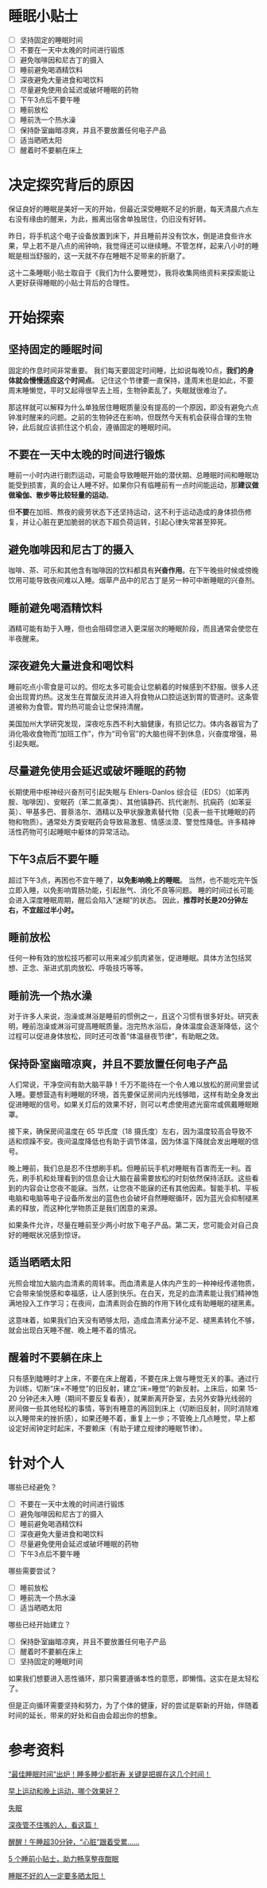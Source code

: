 # 睡眠小贴士

- [ ] 坚持固定的睡眠时间
- [ ] 不要在一天中太晚的时间进行锻炼
- [ ] 避免咖啡因和尼古丁的摄入
- [ ] 睡前避免喝酒精饮料
- [ ] 深夜避免大量进食和喝饮料
- [ ] 尽量避免使用会延迟或破坏睡眠的药物
- [ ] 下午3点后不要午睡
- [ ] 睡前放松
- [ ] 睡前洗一个热水澡
- [ ] 保持卧室幽暗凉爽，并且不要放置任何电子产品
- [ ] 适当晒晒太阳
- [ ] 醒着时不要躺在床上

# 决定探究背后的原因

保证良好的睡眠是美好一天的开始，但最近深受睡眠不足的折磨，每天清晨六点左右没有缘由的醒来，为此，搬离出宿舍单独居住，仍旧没有好转。

昨日，将手机这个电子设备放置到床下，并且睡前并没有饮水，倒是进食些许水果，早上若不是八点的闹钟响，我觉得还可以继续睡。不管怎样，起来八小时的睡眠是相当舒服的，这一天就不存在睡眠不足带来的折磨了。

这十二条睡眠小贴士取自于《我们为什么要睡觉》，我将收集网络资料来探索能让人更好获得睡眠的小贴士背后的合理性。

# 开始探索

## 坚持固定的睡眠时间

固定的作息时间非常重要。 我们每天要固定时间睡，比如说每晚10点，**我们的身体就会慢慢适应这个时间点**。 记住这个节律要一直保持，逢周末也是如此，不要周末睡懒觉，平时又起得很早去上班，生物钟紊乱了，失眠就很难治了。

那这样就可以解释为什么单独居住睡眠质量没有提高的一个原因，即没有避免六点钟准时醒来的问题。之前的生物钟还在影响，但既然今天有机会获得合理的生物钟，此后就应该抓住这个机会，遵循固定的睡眠时间。

## 不要在一天中太晚的时间进行锻炼

睡前一小时内进行剧烈运动，可能会导致睡眠开始的潜伏期、总睡眠时间和睡眠功能受到损害，真的会让人睡不好。如果你只有临睡前有一点时间能运动，那**建议做做瑜伽、散步等比较轻量的运动**。

但**不要**在加班、熬夜的疲劳状态下还坚持运动，这不利于运动造成的身体损伤修复，并让心脏在更加脆弱的状态下超负荷运转，引起心律失常甚至猝死。

## 避免咖啡因和尼古丁的摄入

 咖啡、茶、可乐和其他含有咖啡因的饮料都具有**兴奋作用**。在下午晚些时候或傍晚饮用可能导致夜间难以入睡。烟草产品中的尼古丁是另一种可中断睡眠的兴奋剂。

## 睡前避免喝酒精饮料

酒精可能有助于入睡，但也会阻碍您进入更深层次的睡眠阶段，而且通常会使您在半夜醒来。

## 深夜避免大量进食和喝饮料

睡前吃点小零食是可以的。但吃太多可能会让您躺着的时候感到不舒服。很多人还会出现胃灼热。这发生在胃酸反流并进入将食物从口腔运送到胃的管道时。这条管道被称为食管。胃灼热可能会让您保持清醒。

美国加州大学研究发现，深夜吃东西不利大脑健康，有损记忆力。体内各器官为了消化吸收食物而“加班工作”，作为“司令官”的大脑也得不到休息，兴奋度增强，易引起失眠。

## 尽量避免使用会延迟或破坏睡眠的药物

长期使用中枢神经兴奋剂可引起失眠与 Ehlers-Danlos 综合征（EDS）（如苯丙胺、咖啡因）、安眠药（苯二氮䓬类）、其他镇静药、抗代谢剂、抗痫药（如苯妥英）、甲基多巴、普萘洛尔、酒精以及甲状腺激素替代物（见表一些干扰睡眠的药物和物质）。通常处方类安眠药会导致易激惹、情感淡漠、警觉性降低。许多精神活性药物可引起睡眠中躯体的异常活动。

## 下午3点后不要午睡

超过下午3点，再困也不宜午睡了，**以免影响晚上的睡眠**。 当然，也不能吃完午饭立即入睡，以免影响胃肠功能，引起胀气、消化不良等问题。 睡的时间过长可能会进入深度睡眠周期，醒后会陷入“迷糊”的状态。 因此，**推荐时长是20分钟左右，不宜超过半小时。**

## 睡前放松

任何一种有效的放松技巧都可以用来减少肌肉紧张，促进睡眠。具体方法包括冥想、正念、渐进式肌肉放松、呼吸技巧等等。

## 睡前洗一个热水澡

对于许多人来说，泡澡或淋浴是睡前的惯例之一，且这个习惯有很多好处。研究表明，睡前泡澡或淋浴可提高睡眠质量。泡完热水浴后，身体温度会逐渐降低，这个过程可以促进身体放松，同时还可改善“体温昼夜节律”，有助眠之效。

## 保持卧室幽暗凉爽，并且不要放置任何电子产品

人们常说，干净空间有助大脑平静！千万不能待在一个令人难以放松的房间里尝试入睡。要想营造有利睡眠的环境，首先要保证房间内光线够暗，这样有助全身发出促进睡眠的信号。如果关灯后的效果不好，则可以考虑使用遮光窗帘或佩戴睡眠眼罩。

接下来，确保房间温度在 65 华氏度（18 摄氏度）左右，因为温度较高会导致不适和烦躁不安。夜间温度降低也有助于调节体温，因为体温下降就会发出睡眠的信号。

晚上睡前，我们总是忍不住想刷手机。但睡前玩手机对睡眠有百害而无一利。首先，刷手机和处理看到的信息会让大脑在最需要放松的时刻依然保持活跃。这些看到的内容会让您夜不能寐。当然，让您夜不能寐的还有其他因素。智能手机、平板电脑和电脑等电子设备所发出的蓝色也会破坏自然睡眠循环，因为蓝光会抑制褪黑素的释放，而这种化学物质正是我们困意的来源。

如果条件允许，尽量在睡前至少两小时放下电子产品。第二天，您可能会对自己良好的睡眠状况感到惊讶。

## 适当晒晒太阳

光照会增加大脑内血清素的周转率。而血清素是人体内产生的一种神经传递物质，它会带来愉悦感和幸福感，让人感到快乐。在白天，充足的血清素能让我们精神饱满地投入工作学习；在夜间，血清素则会在酶的作用下转化成有助睡眠的褪黑素。

这意味着，如果我们白天没有晒够太阳，造成血清素分泌不足、褪黑素转化不够，就会出现白天睡不醒、晚上睡不着的情况。

## 醒着时不要躺在床上

只有感到瞌睡时才上床，不要在床上醒着，不要在床上做与睡觉无关的事。通过行为训练，切断“床=不睡觉”的旧反射，建立“床=睡觉”的新反射。上床后，如果 15-20 分钟还未入睡（期间不要反复看表），就果断离开卧室，去另外安静光线弱的房间做一些其他轻松的事情，等到有睡意的再回到床上（切断旧反射，同时消除难以入睡带来的挫折感），如果还睡不着，重复上一步；不管晚上几点睡觉，早上都设定好闹钟定时起床，不要赖床（有助于建立规律的睡眠节律）。

# 针对个人

哪些已经避免？

- [ ] 不要在一天中太晚的时间进行锻炼
- [ ] 避免咖啡因和尼古丁的摄入
- [ ] 睡前避免喝酒精饮料
- [ ] 深夜避免大量进食和喝饮料
- [ ] 尽量避免使用会延迟或破坏睡眠的药物
- [ ] 下午3点后不要午睡

哪些需要尝试？

- [ ] 睡前放松
- [ ] 睡前洗一个热水澡
- [ ] 适当晒晒太阳

哪些已经开始建立？

- [ ] 保持卧室幽暗凉爽，并且不要放置任何电子产品
- [ ] 醒着时不要躺在床上
- [ ] 坚持固定的睡眠时间

如果我们想要进入恶性循环，那只需要遵循本性的意愿，即懒惰。这实在是太轻松了。

但是正向循环需要坚持和努力，为了个体的健康，好的尝试是崭新的开始，伴随着时间的延长，带来的好处和自由会超出你的想象。

# 参考资料

[“最佳睡眠时间”出炉！睡多睡少都折寿 关键是把握在这几个时间！](https://www.beijing.gov.cn/fuwu/bmfw/jhsyfwzdzx/2024sjsmr/tpxw/202403/t20240313_3588926.html)

[早上运动和晚上运动，哪个效果好？](https://36kr.com/p/1785715256151686)

[失眠](https://www.mayoclinic.org/zh-hans/diseases-conditions/insomnia/symptoms-causes/syc-20355167)

[深夜管不住嘴的人，看这篇！](https://m.thepaper.cn/newsDetail_forward_12245168)

[醒醒！午睡超30分钟，“心脏”跟着受累……](https://news.cnr.cn/rebang/20230420/t20230420_526225202.shtml)

[5 个睡前小贴士，助力畅享整夜酣眠](https://www.kenvue.com/zh-cn/news-features/5-tips-for-better-sleep)

[睡眠不好的人一定要多晒太阳！](https://www.sohu.com/a/677283396_121123733)